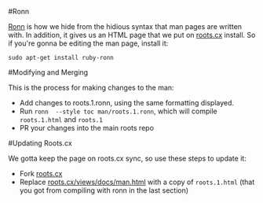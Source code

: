 #Ronn

[Ronn](https://github.com/rtomayko/ronn) is how we hide from the hidious syntax that man pages are written with. In addition, it gives us an HTML page that we put on [roots.cx](http://roots.cx) install. So if you're gonna be editing the man page, install it:

```
sudo apt-get install ruby-ronn
```

#Modifying and Merging

This is the process for making changes to the man:

- Add changes to roots.1.ronn, using the same formatting displayed.
- Run `ronn  --style toc man/roots.1.ronn`, which will compile `roots.1.html` and `roots.1`
- PR your changes into the main roots repo

#Updating Roots.cx

We gotta keep the page on roots.cx sync, so use these steps to update it:

- Fork [roots.cx](https://github.com/jenius/roots.cx)
- Replace [roots.cx/views/docs/man.html](https://github.com/jenius/roots.cx/blob/master/views/docs/man.html) with a copy of `roots.1.html` (that you got from compiling with ronn in the last section)

